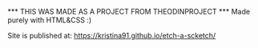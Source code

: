 *** THIS WAS MADE AS A PROJECT FROM THEODINPROJECT ***
Made purely with HTML&CSS :) 

Site is published at: https://kristina91.github.io/etch-a-scketch/
